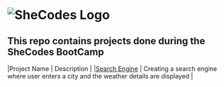 # ![SheCodes Logo](https://www.shecodes.io/assets/branding/logo-shecodes-f9fa0540d113c086f61eb6e89466c0cbd24a42163b6a96d4b01da078803f53ee.png)

## This repo contains projects done during the SheCodes BootCamp

|Project Name | Description |
|[Search Engine](./search-engine/) | Creating a search engine where user enters a city and the weather details are displayed |
